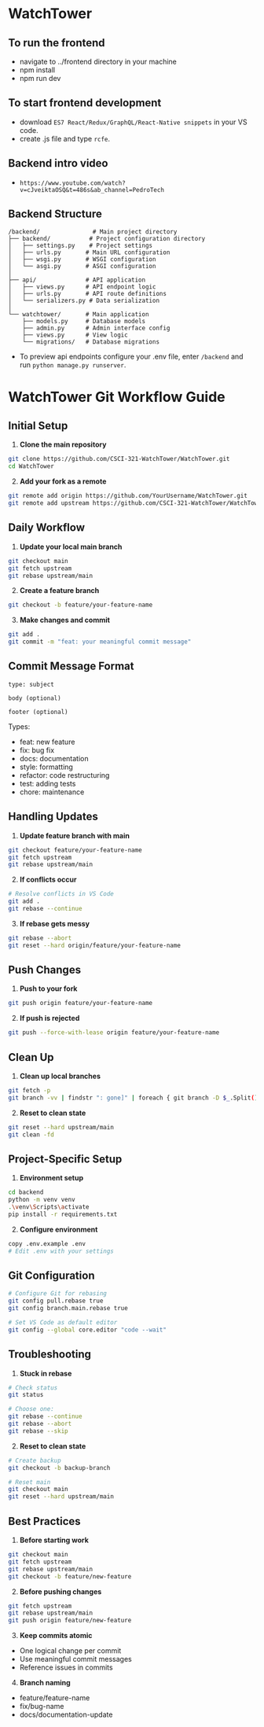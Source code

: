 # WatchTower

## To run the frontend 
- navigate to ../frontend directory in your machine
- npm install
- npm run dev

## To start frontend development
- download `ES7 React/Redux/GraphQL/React-Native snippets` in your VS code.
- create .js file and type `rcfe`.

## Backend intro video
- `https://www.youtube.com/watch?v=cJveiktaOSQ&t=486s&ab_channel=PedroTech`

## Backend Structure

```
/backend/               # Main project directory
├── backend/           # Project configuration directory
│   ├── settings.py    # Project settings
│   ├── urls.py       # Main URL configuration
│   ├── wsgi.py       # WSGI configuration
│   └── asgi.py       # ASGI configuration
│
├── api/              # API application
│   ├── views.py      # API endpoint logic
│   ├── urls.py       # API route definitions
│   └── serializers.py # Data serialization
│
└── watchtower/       # Main application
    ├── models.py     # Database models
    ├── admin.py      # Admin interface config
    ├── views.py      # View logic
    └── migrations/   # Database migrations
```

- To preview api endpoints configure your .env file, enter `/backend` and run `python manage.py runserver`.

# WatchTower Git Workflow Guide

## Initial Setup

1. **Clone the main repository**
```bash
git clone https://github.com/CSCI-321-WatchTower/WatchTower.git
cd WatchTower
```

2. **Add your fork as a remote**
```bash
git remote add origin https://github.com/YourUsername/WatchTower.git
git remote add upstream https://github.com/CSCI-321-WatchTower/WatchTower.git
```

## Daily Workflow

1. **Update your local main branch**
```bash
git checkout main
git fetch upstream
git rebase upstream/main
```

2. **Create a feature branch**
```bash
git checkout -b feature/your-feature-name
```

3. **Make changes and commit**
```bash
git add .
git commit -m "feat: your meaningful commit message"
```

## Commit Message Format
```
type: subject

body (optional)

footer (optional)
```

Types:
- feat: new feature
- fix: bug fix
- docs: documentation
- style: formatting
- refactor: code restructuring
- test: adding tests
- chore: maintenance

## Handling Updates

1. **Update feature branch with main**
```bash
git checkout feature/your-feature-name
git fetch upstream
git rebase upstream/main
```

2. **If conflicts occur**
```bash
# Resolve conflicts in VS Code
git add .
git rebase --continue
```

3. **If rebase gets messy**
```bash
git rebase --abort
git reset --hard origin/feature/your-feature-name
```

## Push Changes

1. **Push to your fork**
```bash
git push origin feature/your-feature-name
```

2. **If push is rejected**
```bash
git push --force-with-lease origin feature/your-feature-name
```

## Clean Up

1. **Clean up local branches**
```bash
git fetch -p
git branch -vv | findstr ": gone]" | foreach { git branch -D $_.Split()[0] }
```

2. **Reset to clean state**
```bash
git reset --hard upstream/main
git clean -fd
```

## Project-Specific Setup

1. **Environment setup**
```bash
cd backend
python -m venv venv
.\venv\Scripts\activate
pip install -r requirements.txt
```

2. **Configure environment**
```bash
copy .env.example .env
# Edit .env with your settings
```

## Git Configuration

```bash
# Configure Git for rebasing
git config pull.rebase true
git config branch.main.rebase true

# Set VS Code as default editor
git config --global core.editor "code --wait"
```

## Troubleshooting

1. **Stuck in rebase**
```bash
# Check status
git status

# Choose one:
git rebase --continue
git rebase --abort
git rebase --skip
```

2. **Reset to clean state**
```bash
# Create backup
git checkout -b backup-branch

# Reset main
git checkout main
git reset --hard upstream/main
```

## Best Practices

1. **Before starting work**
```bash
git checkout main
git fetch upstream
git rebase upstream/main
git checkout -b feature/new-feature
```

2. **Before pushing changes**
```bash
git fetch upstream
git rebase upstream/main
git push origin feature/new-feature
```

3. **Keep commits atomic**
- One logical change per commit
- Use meaningful commit messages
- Reference issues in commits

4. **Branch naming**
- feature/feature-name
- fix/bug-name
- docs/documentation-update
